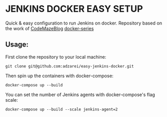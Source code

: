 # JENKINS DOCKER EASY SETUP
Quick & easy configuration to run Jenkins on docker.
Repository based on the work of [CodeMazeBlog](https://github.com/CodeMazeBlog) [docker-series](https://github.com/CodeMazeBlog/docker-series)


## Usage:

First clone the repository to your local machine:

`git clone git@github.com:adzarei/easy-jenkins-docker.git`

Then spin up the containers with docker-compose:

`docker-compose up --build`

You can set the number of Jenkins agents with docker-compose's flag scale:

`docker-compose up --build --scale jenkins-agent=2`

